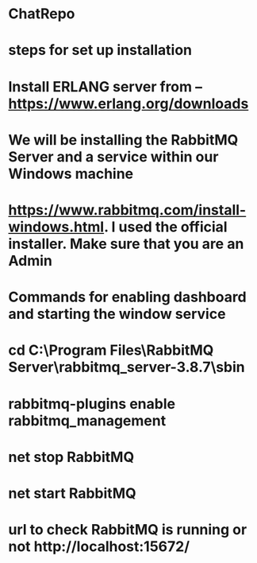 # ChatRepo
# steps for set up installation
# Install ERLANG server from  – https://www.erlang.org/downloads 
# We will be installing the RabbitMQ Server and a service within our Windows machine
# https://www.rabbitmq.com/install-windows.html. I used the official installer. Make sure that you are an Admin
# Commands for enabling dashboard  and starting the window service
# cd C:\Program Files\RabbitMQ Server\rabbitmq_server-3.8.7\sbin
# rabbitmq-plugins enable rabbitmq_management
# net stop RabbitMQ
# net start RabbitMQ
# url to check RabbitMQ is running or not http://localhost:15672/
